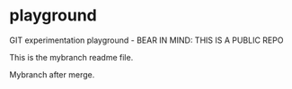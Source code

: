 playground
==========

GIT experimentation playground - BEAR IN MIND: THIS IS A PUBLIC REPO

This is the mybranch readme file.

Mybranch after merge.